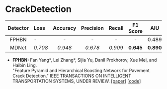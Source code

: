 # CrackDetection
|   Detector   |    Loss    |    Accuracy    |    Precision    |    Recall   |    F1 Score   |   AIU   |   Deep Learning   |  Time(s)  |
|:------------:|:-----|:--------:|:---------:|:------:|:-------:|:-------------:|:----------:|:----------:|
|     FPHBN    |      -     |       -        |        -        |    -        |       -       |  0.489  |       Y           |  0.197    |
|    MDNet    |   *0.708*    |      *0.948*       |  *0.678*   |     *0.909*      | **0.645** |    **0.890**    |       Y       |    N(1)   


* **FPHBN:** Fan Yang*, Lei Zhang*, Sijia Yu, Danil Prokhorov, Xue Mei, and Haibin Ling.<br />
  "Feature Pyramid and Hierarchical Boosting Network for Pavement Crack Detection." IEEE TRANSACTIONS ON INTELLIGENT TRANSPORTATION SYSTEMS, UNDER REVIEW. 
  [[paper](http://scholar.google.com/scholar?q=Feature+Pyramid+and+Hierarchical+Boosting+Network+for+Pavement+Crack+Detection&hl=zh-CN&as_sdt=0&as_vis=1&oi=scholart)]
  [[code](https://github.com/fyangneil/pavement-crack-detection)]
